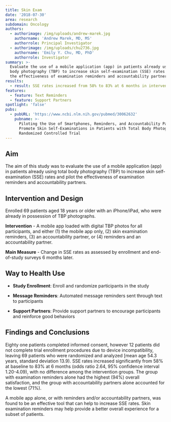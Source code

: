 ```yaml
---
title: Skin Exam
date: '2018-07-30'
area: research
subdomain: Oncology
authors:
  - authorimage: /img/uploads/andrew-marek.jpg
    authorname: 'Andrew Marek, MD, MS'
    authorrole: Principal Investigator
  - authorimage: /img/uploads/chu2736.jpg
    authorname: 'Emily Y. Chu, MD, PhD'
    authorrole: Investigator
summary: >-
  Evaluate the use of a mobile application (app) in patients already using total
  body photography (TBP) to increase skin self-examination (SSE) rates and pilot
  the effectiveness of examination reminders and accountability partners.
results:
  - result: SSE rates increased from 58% to 83% at 6 months in intervention groups
features:
  - feature: Text Reminders
  - feature: Support Partners
spotlight: 'false'
pubs:
  - pubURL: 'https://www.ncbi.nlm.nih.gov/pubmed/30062632'
    pubname: >-
      Piloting the Use of Smartphones, Reminders, and Accountability Partners to
      Promote Skin Self-Examinations in Patients with Total Body Photography: A
      Randomized Controlled Trial
---
```

## Aim

The aim of this study was to evaluate the use of a mobile application (app) in patients already using total body photography (TBP) to increase skin self-examination (SSE) rates and pilot the effectiveness of examination reminders and accountability partners.

## Intervention and Design

Enrolled 69 patients aged 18 years or older with an iPhone/iPad, who were already in possession of TBP photographs.

**Intervention** - A mobile app loaded with digital TBP photos for all participants, and either (1) the mobile app only, (2) skin examination reminders, (3) an accountability partner, or (4) reminders and an accountability partner.

**Main Measure** - Change in SSE rates as assessed by enrollment and end-of-study surveys 6 months later.

## Way to Health Use

- **Study Enrollment**: Enroll and randomize participants in the study

- **Message Reminders**: Automated message reminders sent through text to participants

- **Support Partners**: Provide support partners to encourage participants and reinforce good behaviors

## Findings and Conclusions

Eighty one patients completed informed consent, however 12 patients did not complete trial enrollment procedures due to device incompatibility, leaving 69 patients who were randomized and analyzed [mean age 54.3 years, standard deviation 13.9). SSE rates increased significantly from 58% at baseline to 83% at 6 months (odds ratio 2.64, 95% confidence interval 1.20-4.09), with no difference among the intervention groups. The group with examination reminders alone had the highest (94%) overall satisfaction, and the group with accountability partners alone accounted for the lowest (71%).

A mobile app alone, or with reminders and/or accountability partners, was found to be an effective tool that can help to increase SSE rates. Skin examination reminders may help provide a better overall experience for a subset of patients.
